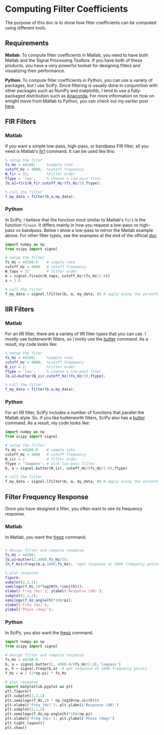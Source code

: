 Computing Filter Coefficients
==============================

The purpose of this doc is to show how filter coefficients can be computed using different tools.

Requirements
----------

**Matlab**: To compute filter coefficients in Matlab, you need to have both Matlab and the Signal Processing Toolbox.  If you have both of these products, you have a very powerful toolset for designing filters and visualizing their performance.

**Python**: To compute filter coefficients in Python, you can use a variety of packages, but I use SciPy.  Since filtering is usually done in conjunction with other packages such as NumPy and matplotlib, I tend to use a fully-packaged distribution such as [Anaconda](https://www.continuum.io/downloads).  For more information on how on emight move from Matlab to Python, you can check out my earlier post [here](http://eeghacker.blogspot.com/2014/10/moving-from-matlab-to-python.html).

FIR Filters
-----------

### Matlab

If you want a simple low-pass, high-pass, or bandpass FIR filter, all you need is Matlab's [fir1](https://www.mathworks.com/help/signal/ref/fir1.html) command.  It can be used like this:

``` Matlab
% setup the fiter
fs_Hz = 44100;     %sample rate
cutoff_Hz = 4000;  %cutoff frequency
N_fir = 32;        %filter order
ftype = 'low';     % choose a low-pass fiter
[b,a]=fir1(N_fir,cutoff_Hz/(fs_Hz/2),ftype);

% call the filter
f_my_data = filter(b,a,my_data);
```

### Python

In SciPy, I believe that the function most similar to Matlab's `fir1` is the function `firwin`.  It differs mainly in how you request a low-pass vs high-pass vs bandpass.  Below I show a low-pass to mirror the Matlab example above.  For other filter types, see the examples at the end of the official [doc](https://docs.scipy.org/doc/scipy-0.18.1/reference/generated/scipy.signal.firwin.html#scipy.signal.firwin)

``` Python
import numpy as np
from scipy import signal

# setup the filter
fs_Hz = 44100.0    # sample rate
cutoff_Hz = 4000   # cutoff frequency
N_taps = 32        # filter order
b = signal.firwin(N_taps, cutoff_Hz/(fs_Hz/2.0))
a = 1.0

# call the filter
f_my_data = signal.lfilter(b, a, my_data, 0) # apply along the zeroeth dimension
```

IIR Filters
-----------

### Matlab

For an IIR filter, there are a variety of IIR filter types that you can use.  I mostly use butterworth filters, so I motly use the [butter](https://www.mathworks.com/help/signal/ref/butter.html) command.  As a result, my code looks like:

``` Matlab
% setup the fiter
fs_Hz = 44100;     %sample rate
cutoff_Hz = 4000;  %cutoff frequency
N_iir = 2;         %filter order
ftype = 'low';     % choose a low-pass fiter
[b,a]=butter(N_iir,cutoff_Hz/(fs_Hz/2),ftype);

% call the filter
f_my_data = filter(b,a,my_data);
```

### Python

For an IIR filter, SciPy includes a number of functions that parallel the Matlab style.  So, if you like butterworth filters, SciPy also has a [butter](https://docs.scipy.org/doc/scipy-0.18.1/reference/generated/scipy.signal.butter.html#scipy.signal.butter) command.  As a result, my code looks like:

``` Python
import numpy as np
from scipy import signal

# setup the filter
fs_Hz = 44100.0    # sample rate
cutoff_Hz = 4000   # cutoff frequency
N_iir = 2          # filter order
ftype = 'lowpass'; # pick low-pass filter
b, a = signal.butter(N_iir, cutoff_Hz/(fs_Hz/2.0),ftype)

# call the filter
f_my_data = signal.lfilter(b, a, my_data, 0) # apply along the zeroeth dimension
```

Filter Frequency Response
---------------------------

Once you have designed a filter, you often want to see its frequency response.

### Matlab

In Matlab, you want the [freqz](https://www.mathworks.com/help/dsp/ref/freqz.html) command.

``` Matlab

% design filter and compute response
fs_Hz = 44100;
[b,a]=butter(2,4000,fs_Hz/2);
[h,f_Hz]=freqz(b,a,1000,fs_Hz);  %get response at 1000 frequency points

% plot response
figure;
subplot(2,1,1); 
semilogx(f_Hz,10*log10(h.*conj(h)));
xlabel('Freq (Hz)'); ylabel('Response (dB)');
subplot(2,1,2);
semilogx(f_Hz,angle(h)*180/pi);
xlabel('Freq (Hz)');
ylabel('Phase (deg)');
```

### Python

In SciPy, you also want the [freqz](https://docs.scipy.org/doc/scipy-0.16.0/reference/generated/scipy.signal.freqz.html#scipy.signal.freqz) command.

``` Python
import numpy as np
from scipy import signal

# design filter and compute response
fs_Hz = 44100.0
b, a = signal.butter(2, 4000.0/(fs_Hz/2.0),'lowpass')
w, h = signal.freqz(b,a)  # get response at 1000 frequency points
f_Hz = w / (2*np.pi) * fs_Hz

# plot response
import matplotlib.pyplot as plt
plt.figure()
plt.subplot(2,1,1) 
plt.semilogx(f_Hz,20 * np.log10(np.abs(h)))
plt.xlabel('Freq (Hz)'); plt.ylabel('Response (dB)')
plt.subplot(2,1,2)
plt.semilogx(f_Hz,np.angle(h)*180/np.pi)
plt.xlabel('Freq (Hz)'); plt.ylabel('Phase (deg)')
plt.tight_layout()
plt.show()
```
